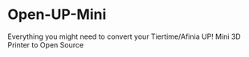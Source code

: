 # Open-UP-Mini
Everything you might need to convert your Tiertime/Afinia UP! Mini 3D Printer to Open Source
